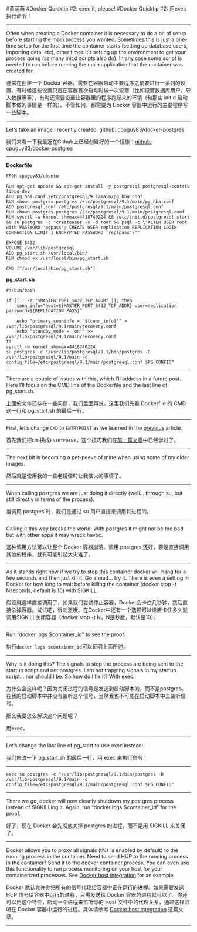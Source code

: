 ﻿#黄萌萌
#Docker Quicktip #2: exec it, please!
#Docker Quicktip #2: 用exec执行命令！

***

Often when creating a Docker container it is necessary to do a bit of setup before starting the main process you wanted. Sometimes this is just a one-time setup for the first time the container starts (setting up database users, importing data, etc), other times it’s setting up the environment to get your process going (as many init.d scripts also do). In any case some script is needed to run before running the main application that the container was created for.

通常在创建一个 Docker 容器，需要在容器启动主要程序之前要进行一系列的设置。有时候这些设置只是在容器首次启动时做一次设置（比如设置数据库用户，导入数据等等），有时还需要设置让容器里的程序跑起来的环境（和那些 init.d 启动脚本做的事情是一样的）。不管如何，都需要为 Docker 容器中运行的主要程序写一些脚本。

***

Let’s take an image I recently created: [github: cpuguy83/docker-postgres](https://github.com/cpuguy83/docker-postgres/tree/d59c8578fabfd2e5a417d499836cd1643eac92b4)

我们来看一下我最近在Github上已经创建好的一个镜像：[github: cpuguy83/docker-postgres](https://github.com/cpuguy83/docker-postgres/tree/d59c8578fabfd2e5a417d499836cd1643eac92b4)

***

**Dockerfile**

    FROM cpuguy83/ubuntu
     
    RUN apt-get update && apt-get install -y postgresql postgresql-contrib libpq-dev
    ADD pg_hba.conf /etc/postgresql/9.1/main/pg_hba.conf
    RUN chown postgres.postgres /etc/postgresql/9.1/main/pg_hba.conf
    ADD postgresql.conf /etc/postgresql/9.1/main/postgresql.conf
    RUN chown postgres.postgres /etc/postgresql/9.1/main/postgresql.conf
    RUN sysctl -w kernel.shmmax=4418740224 && /etc/init.d/postgresql start && su postgres -c "createuser -s -d root && psql -c \"ALTER USER root with PASSWORD 'pgpass'; CREATE USER replication REPLICATION LOGIN CONNECTION LIMIT 1 ENCRYPTED PASSWORD 'replpass'\""
     
    EXPOSE 5432
    VOLUME /var/lib/postgresql
    ADD pg_start.sh /usr/local/bin/
    RUN chmod +x /usr/local/bin/pg_start.sh
     
    CMD ["/usr/local/bin/pg_start.sh"]
    
**pg_start.sh**

    #!/bin/bash
    
    if [[ ! -z "$MASTER_PORT_5432_TCP_ADDR" ]]; then
        conn_info="host=${MASTER_PORT_5432_TCP_ADDR} user=replication password=${REPLICATION_PASS}"
     
        echo "primary_conninfo = '${conn_info}'" > /var/lib/postgresql/9.1/main/recovery.conf
        echo "standby_mode = 'on'" >> /var/lib/postgresql/9.1/main/recovery.conf 
    fi
    sysctl -w kernel.shmmax=4418740224
    su postgres -c "/usr/lib/postgresql/9.1/bin/postgres -D /var/lib/postgresql/9.1/main -c config_file=/etc/postgresql/9.1/main/postgresql.conf $PG_CONFIG"


***

There are a couple of issues with this, which I’ll address in a future post. Here I’ll focus on the CMD line of the Dockerfile and the last line of pg_start.sh.

上面的文件还存在一些问题，我们后面再说。这里我们先看 Dockerfile 的 CMD 这一行和 pg_start.sh 的最后一行。

***

First, let’s change `CMD` to `ENTRYPOINT` as we learned in the [previous](http://www.tech-d.net/2014/01/27/docker-quicktip-1-entrypoint/) article.

首先我们把`CMD`换成`ENTRYPOINT`，这个技巧我们在[前一篇文章](http://www.tech-d.net/2014/01/27/docker-quicktip-1-entrypoint/)中已经学过了。

***

The next bit is becoming a pet-peeve of mine when using some of my older images.

然后就是使用我的一些老镜像时让我恼火的事情了。

***

When calling postgres we are just doing it directly (well… through su, but still directly in terms of the process).

当调用 postgres 时，我们是通过 su 用户直接来调用其进程的。

***

Calling it this way breaks the world. With postgres it might not be too bad but with other apps it may wreck havoc.

这种调用方法可以让整个 Docker 容器崩溃。调用 postgres 还好，要是直接调用其他的程序，就有可能引起大灾难了。

***

As it stands right now if we try to stop this container docker will hang for a few seconds and then just kill it. Go ahead… try it. There is even a setting in Docker for how long to wait before killing the container (docker stop -t Nseconds, default is 10) with SIGKILL.

假设就这样直接调用了，如果我们尝试停止容器，Docker会卡住几秒钟，然后直接杀掉容器。试试吧，很刺激哦。在Docker中还有一个选项可以设置卡住多久就调用SIGKILL关闭容器（docker stop -t N，N是秒数，默认是10）。

***

Run “docker logs $container_id” to see the proof.

执行`docker logs $container_id`可以证明上面所述。

***

Why is it doing this? The signals to stop the process are being sent to the startup script and not postgres. I am not trapping signals in my startup script… nor should I be.
So how do I fix it? With exec.

为什么会这样呢？因为关闭进程的信号是发送到启动脚本的，而不是postgres。在我的启动脚本中并没有监听这个信号，当然我也不可能在启动脚本中去监听信号。

那么我要怎么解决这个问题呢？

用exec。

***

Let’s change the last line of pg_start to use exec instead:

我们修改一下 pg_start.sh 的最后一行，用 exec 来执行命令：

***
    exec su postgres -c "/usr/lib/postgresql/9.1/bin/postgres -D /var/lib/postgresql/9.1/main -c config_file=/etc/postgresql/9.1/main/postgresql.conf $PG_CONFIG"

***

There we go, docker will now cleanly shutdown my postgres process instead of SIGKILLing it.
Again, run “docker logs $container_id” for the proof.

好了，现在 Docker 会先彻底关掉 postgres 的进程，而不是用 SIGKILL 来关闭了。

***

Docker allows you to proxy all signals (this is enabled by default) to the running process in the container. Need to send HUP to the running process in the container? Send it to the docker container process. You can even use this functionality to run process monitoring on your host for your containerized processes. See [Docker host integration](http://docs.docker.io/en/latest/use/host_integration/) for an example

Docker 默认允许你把所有的信号代理给容器中正在运行的进程。如果需要发送 HUP 信号给容器中运行的进程，只需发送给 Docker 容器的进程就可以了。你还可以用这个特性，启动一个进程来监听你的 Host 文件中的代理关系，通过这样监听在 Docker 容器中运行的进程。具体请参考 [Docker host integration](http://docs.docker.io/en/latest/use/host_integration/) 这篇文章。

***
